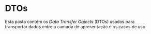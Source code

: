 # DTOs

Esta pasta contém os *Data Transfer Objects* (DTOs) usados para transportar dados entre a camada de apresentação e os casos de uso.
